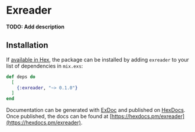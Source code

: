 # Exreader

**TODO: Add description**

## Installation

If [available in Hex](https://hex.pm/docs/publish), the package can be installed
by adding `exreader` to your list of dependencies in `mix.exs`:

```elixir
def deps do
  [
    {:exreader, "~> 0.1.0"}
  ]
end
```

Documentation can be generated with [ExDoc](https://github.com/elixir-lang/ex_doc)
and published on [HexDocs](https://hexdocs.pm). Once published, the docs can
be found at [https://hexdocs.pm/exreader](https://hexdocs.pm/exreader).

